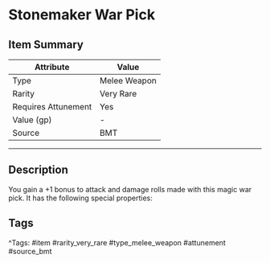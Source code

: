 # Stonemaker War Pick

## Item Summary

| Attribute            | Value                        |
|----------------------|------------------------------|
| Type                 | Melee Weapon |
| Rarity               | Very Rare             |
| Requires Attunement  | Yes                |
| Value (gp)           | -    |
| Source               | BMT |

---

## Description

You gain a +1 bonus to attack and damage rolls made with this magic war pick. It has the following special properties:

## Tags

^Tags: #item #rarity_very_rare #type_melee_weapon #attunement #source_bmt